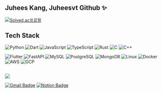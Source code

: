 ## Juhees Kang, Juheesvt Github ✨

[![Solved.ac프로필](http://mazassumnida.wtf/api/mini/generate_badge?boj=ast99)](https://solved.ac/ast99)


## Tech Stack

![Python](https://img.shields.io/badge/Python-3776AB?style=for-the-badge&logo=python&logoColor=white)
![Dart](https://img.shields.io/badge/Dart-0175C2?style=for-the-badge&logo=dart&logoColor=white)
![JavaScript](https://img.shields.io/badge/JavaScript-F7DF1E?style=for-the-badge&logo=javascript&logoColor=white)
![TypeScript](https://img.shields.io/badge/TypeScript-007ACC?style=for-the-badge&logo=typescript&logoColor=white)
![Rust](https://img.shields.io/badge/Rust-000000?style=for-the-badge&logo=rust&logoColor=white)
![C](https://img.shields.io/badge/C-00599C?style=for-the-badge&logo=c&logoColor=white)
![C++](https://img.shields.io/badge/C++-00599C?style=for-the-badge&logo=cplusplus&logoColor=white)


![Flutter](https://img.shields.io/badge/Flutter-02569B?style=for-the-badge&logo=flutter&logoColor=white)
![FastAPI](https://img.shields.io/badge/FastAPI-009688?style=for-the-badge&logo=fastapi&logoColor=white)
![MySQL](https://img.shields.io/badge/MySQL-005C84?style=for-the-badge&logo=mysql&logoColor=white)
![PostgreSQL](https://img.shields.io/badge/PostgreSQL-316192?style=for-the-badge&logo=postgresql&logoColor=white)
![MongoDB](https://img.shields.io/badge/MongoDB-47A248?style=for-the-badge&logo=mongodb&logoColor=white)
![Linux](https://img.shields.io/badge/Linux-FCC624?style=for-the-badge&logo=linux&logoColor=black)
![Docker](https://img.shields.io/badge/Docker-0db7ed?style=for-the-badge&logo=docker&logoColor=white)
![AWS](https://img.shields.io/badge/Amazon_AWS-232F3E?style=for-the-badge&logo=amazon-aws&logoColor=white)
![GCP](https://img.shields.io/badge/Google_Cloud-4285F4?style=for-the-badge&logo=google-cloud&logoColor=white)

<br/>

<img src="https://github-readme-stats.vercel.app/api?username=juheesvt&show_icons=true&theme=solarized-light">

<br/>

[![Gmail Badge](https://img.shields.io/badge/Gmail-d14836?style=flat-square&logo=Gmail&logoColor=white&link=mailto:wnglk62@gmail.com)](mailto:wnglk62@gmail.com)
[![Notion Badge](https://img.shields.io/badge/Notion-444444?style=flat-square&logo=notion&link=https://www.notion.so/juheesvt/About-Me-0a01e51251f54ed283a9eae0c9906994)](https://www.notion.so/juheesvt/About-Me-0a01e51251f54ed283a9eae0c9906994) 



